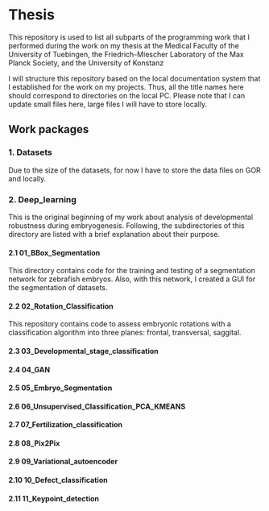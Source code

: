 # Thesis
This repository is used to list all subparts of the programming work that I performed during the work on my thesis at the Medical Faculty of the University of Tuebingen, the Friedrich-Miescher Laboratory of the Max Planck Society, and the University of Konstanz

I will structure this repository based on the local documentation system that I established for the work on my projects. Thus, all the title names here should correspond to directories on the local PC. Please note that I can update small files here, large files I will have to store locally.

## Work packages
### 1. Datasets
Due to the size of the datasets, for now I have to store the data files on GOR and locally.

### 2. Deep_learning
This is the original beginning of my work about analysis of developmental robustness during embryogenesis. Following, the subdirectories of this directory are listed with a brief explanation about their purpose.

#### 2.1 01_BBox_Segmentation
This directory contains code for the training and testing of a segmentation network for zebrafish embryos. Also, with this network, I created a GUI for the segmentation of datasets.

#### 2.2 02_Rotation_Classification
This repository contains code to assess embryonic rotations with a classification algorithm into three planes: frontal, transversal, saggital.

#### 2.3 03_Developmental_stage_classification
#### 2.4 04_GAN
#### 2.5 05_Embryo_Segmentation
#### 2.6 06_Unsupervised_Classification_PCA_KMEANS
#### 2.7 07_Fertilization_classification
#### 2.8 08_Pix2Pix
#### 2.9 09_Variational_autoencoder
#### 2.10 10_Defect_classification
#### 2.11 11_Keypoint_detection
